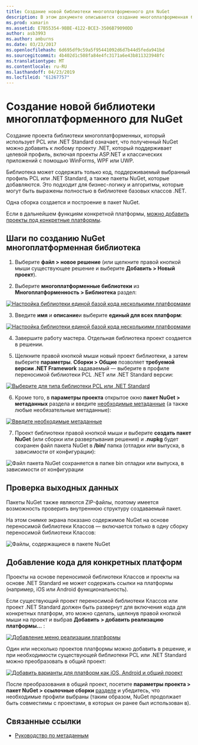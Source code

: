 ```yaml
---
title: Создание новой библиотеки многоплатформенного для NuGet
description: В этом документе описывается создание многоплатформенная библиотека для использования с помощью NuGet. Этот способ подходит для бизнес-логику и алгоритмы, которые могут быть выражены полностью в библиотеке базовых классов .NET и таким образом будет выполняться на всех целевых платформах без кода для конкретных платформ.
ms.prod: xamarin
ms.assetid: E7B55354-9BBE-4122-BCE3-3506B79090DD
author: asb3993
ms.author: amburns
ms.date: 03/23/2017
ms.openlocfilehash: 6d695df9c59a5f95441092d6d7b44d5feda941bd
ms.sourcegitcommit: 4b402d1c508fa84e4fc3171a6e43b811323948fc
ms.translationtype: MT
ms.contentlocale: ru-RU
ms.lasthandoff: 04/23/2019
ms.locfileid: "61267757"
---
```

# <a name="creating-a-new-multiplatform-library-for-nuget"></a>Создание новой библиотеки многоплатформенного для NuGet

Создание проекта библиотеки многоплатформенных, который использует PCL или .NET Standard означает, что полученный NuGet можно добавить к любому проекту .NET, который поддерживает целевой профиль, включая проекты ASP.NET и классических приложений с помощью WinForms, WPF или UWP.

Библиотека может содержать только код, поддерживаемый выбранный профиль PCL или .NET Standard, а также пакеты NuGet, которые добавляются.
Это подходит для бизнес-логику и алгоритмы, которые могут быть выражены полностью в библиотеке базовых классов .NET.

Одна сборка создается и построение в пакет NuGet.

Если в дальнейшем функциям конкретной платформы, [можно добавить проекты под конкретные платформы](#add-platforms).

## <a name="steps-to-create-a-multiplatform-library-nuget"></a>Шаги по созданию NuGet многоплатформенная библиотека

1. Выберите **файл > новое решение** (или щелкните правой кнопкой мыши существующее решение и выберите **Добавить > Новый проект**).

2. Выберите **многоплатформенные библиотеки** из **Многоплатформенность > Библиотека** раздел:

  [![](single-codebase-images/mulitplatform-library-sml.png "Настройка библиотеки единой базой кода несколькими платформами")](single-codebase-images/mulitplatform-library.png#lightbox)

3. Введите **имя** и **описание**и выберите **единый для всех платформ**:

  [![](single-codebase-images/single-configure-sml.png "Настройка библиотеки единой базой кода несколькими платформами")](single-codebase-images/single-configure.png#lightbox)

4. Завершите работу мастера. Отдельная библиотека проект создается в решении.

5. Щелкните правой кнопкой мыши новый проект библиотеки, а затем выберите **параметры**. **Сборки > Общие** позволяет **требуемой версии .NET Framework** задаваемый — выберите в профиле переносимой библиотеки PCL .NET или .NET Standard версии:

  [![](single-codebase-images/single-choose-type-sml.png "Выберите для типа библиотеки PCL или .NET Standard")](single-codebase-images/single-choose-type.png#lightbox)

6. Кроме того, в **параметры проекта** открытое окно **пакет NuGet > метаданных** раздела и введите [необходимые метаданные](~/cross-platform/app-fundamentals/nuget-multiplatform-libraries/metadata.md) (а также любые необязательные метаданные):

  [![](single-codebase-images/single-metadata-sml.png "Введите необходимые метаданные")](single-codebase-images/single-metadata.png#lightbox)

7. Проект библиотеки правой кнопкой мыши и выберите **создать пакет NuGet** (или сборки или развертывания решения) и **.nupkg** будет сохранен файл пакета NuGet в **/bin/** папка (отладки или выпуска, в зависимости от конфигурации):

  ![](single-codebase-images/create-nuget-package.png "Файл пакета NuGet сохраняется в папке bin отладки или выпуска, в зависимости от конфигурации")


## <a name="verifying-the-output"></a>Проверка выходных данных

Пакеты NuGet также являются ZIP-файлы, поэтому имеется возможность проверить внутреннюю структуру создаваемый пакет.

На этом снимке экрана показано содержимое NuGet на основе переносимой библиотеки Классов — включается только в одну сборку переносимой библиотеки Классов:

![](single-codebase-images/nuget-output.png "Файлы, содержащиеся в пакете NuGet")

<a name="add-platforms" />

## <a name="adding-platform-specific-code"></a>Добавление кода для конкретных платформ

Проекты на основе переносимой библиотеки Классов и проекты на основе .NET Standard не может содержать ссылки на платформы (например, iOS или Android функциональность).

Если существующий проект переносимой библиотеки Классов или проект .NET Standard должен быть развернут для включения кода для конкретных платформ, это можно сделать, щелкнув правой кнопкой мыши на проект и выбрав **Добавить > добавить реализацию платформы...** :

[![](single-codebase-images/add-later-sml.png "Добавление меню реализации платформы")](single-codebase-images/add-later.png#lightbox)

Один или несколько проектов платформы можно добавить в решение, и при необходимости существующей библиотеки PCL или .NET Standard можно преобразовать в общий проект:

[![](single-codebase-images/add-later-platforms-sml.png "Добавить варианты для платформ как iOS, Android и общий проект")](single-codebase-images/add-later-platforms-sml.png#lightbox)

После преобразования в общий проект, посетите **параметры проекта > пакет NuGet > ссылочные сборки**
[разделе](~/cross-platform/app-fundamentals/nuget-multiplatform-libraries/platform-specific.md) и убедитесь, что необходимые профили выбраны (таким образом, NuGet продолжает быть совместимы с проектами, в которых он ранее был использован в).


## <a name="related-links"></a>Связанные ссылки

- [Руководство по метаданным](~/cross-platform/app-fundamentals/nuget-multiplatform-libraries/metadata.md)
